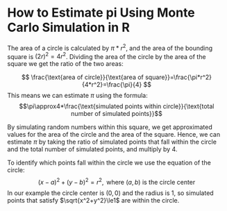 # How to Estimate pi Using Monte Carlo Simulation in R

The area of a circle is calculated by $\pi*r^2$, and the area of the bounding square is $(2r)^2 = 4r^2$. Dividing the area of the circle by the area of the square we get the ratio of the two areas:

$$ \frac{\text{area of circle}}{\text{area of square}}=\frac{\pi*r^2}{4*r^2}=\frac{\pi}{4} $$
This means we can estimate $\pi$ using the formula:$$\pi\approx4*\frac{\text{simulated points within circle}}{\text{total number of simulated points}}$$

By simulating random numbers within this square, we get approximated values for the area of the circle and the area of the square. Hence, we can estimate $\pi$ by taking the ratio of simulated points that fall within the circle and the total number of simulated points, and multiply by 4. 

To identify which points fall within the circle we use the equation of the circle: $$(x-a)^2+(y-b)^2 = r^2,\text{ where } (a, b) \text{ is the circle center}$$ 
In our example the circle center is $(0, 0)$ and the radius is 1, so simulated points that satisfy $\sqrt{x^2+y^2}\le1$ are within the circle. 
